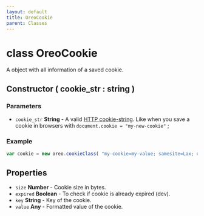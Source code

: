 ```yaml
---
layout: default
title: OreoCookie
parent: Classes
---
```


# class OreoCookie
A object with all information of a saved cookie.

## Constructor ( cookie_str : string )

### Parameters
- `cookie_str` **String** - A valid [HTTP cookie-string](https://developer.mozilla.org/en-US/docs/Web/HTTP/Headers/Set-Cookie). Like when you save a cookie in browsers with `document.cookie = "my-new-cookie"` ;

### Example
```js
var cookie = new oreo.cookieClass( "my-cookie=my-value; samesite=Lax; other-property=other-value" ) ;
```

## Properties
- `size` **Number** - Cookie size in bytes.
- `expired` **Boolean** - To check if cookie is already expired (dev).
- `key` **String** - Key of the cookie.
- `value` **Any** - Formatted value of the cookie.